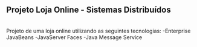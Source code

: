 ## Projeto Loja Online - Sistemas Distribuídos
<br>
Projeto de uma loja online utilizando as seguintes tecnologias:
-Enterprise JavaBeans
-JavaServer Faces
-Java Message Service

